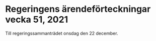 # Regeringens ärendeförteckningar vecka 51, 2021

Till regeringssammanträdet onsdag den 22 december.
